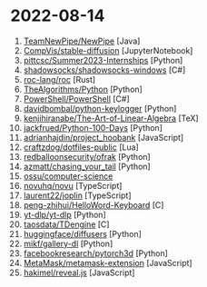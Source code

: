 # 2022-08-14

1. [TeamNewPipe/NewPipe](https://github.com/TeamNewPipe/NewPipe "A libre lightweight streaming front-end for Android.") [Java]
2. [CompVis/stable-diffusion](https://github.com/CompVis/stable-diffusion "") [JupyterNotebook]
3. [pittcsc/Summer2023-Internships](https://github.com/pittcsc/Summer2023-Internships "Collection of Summer 2023 tech internships!") [Python]
4. [shadowsocks/shadowsocks-windows](https://github.com/shadowsocks/shadowsocks-windows "A C# port of shadowsocks") [C#]
5. [roc-lang/roc](https://github.com/roc-lang/roc "Roc is a language for making delightful software.") [Rust]
6. [TheAlgorithms/Python](https://github.com/TheAlgorithms/Python "All Algorithms implemented in Python") [Python]
7. [PowerShell/PowerShell](https://github.com/PowerShell/PowerShell "PowerShell for every system!") [C#]
8. [davidbombal/python-keylogger](https://github.com/davidbombal/python-keylogger "") [Python]
9. [kenjihiranabe/The-Art-of-Linear-Algebra](https://github.com/kenjihiranabe/The-Art-of-Linear-Algebra "Graphic notes on Gilbert Strang's Linear Algebra for Everyone") [TeX]
10. [jackfrued/Python-100-Days](https://github.com/jackfrued/Python-100-Days "Python - 100天从新手到大师") [Python]
11. [adrianhajdin/project_hoobank](https://github.com/adrianhajdin/project_hoobank "Modern UI/UX website using React.js & Tailwind CSS") [JavaScript]
12. [craftzdog/dotfiles-public](https://github.com/craftzdog/dotfiles-public "My personal dotfiles") [Lua]
13. [redballoonsecurity/ofrak](https://github.com/redballoonsecurity/ofrak "OFRAK: unpack, modify, and repack binaries.") [Python]
14. [azmatt/chasing_your_tail](https://github.com/azmatt/chasing_your_tail "Tool for using wireless signals to see if you're being followed.") [Python]
15. [ossu/computer-science](https://github.com/ossu/computer-science "🎓 Path to a free self-taught education in Computer Science!") 
16. [novuhq/novu](https://github.com/novuhq/novu "🚀 The open-source notifications infrastructure. A fully-featured microservice to send SMS, E-mail, Slack and Push notifications. Embeddable notification center for React with real-time updates, content management, and much more...") [TypeScript]
17. [laurent22/joplin](https://github.com/laurent22/joplin "Joplin - an open source note taking and to-do application with synchronisation capabilities for Windows, macOS, Linux, Android and iOS.") [TypeScript]
18. [peng-zhihui/HelloWord-Keyboard](https://github.com/peng-zhihui/HelloWord-Keyboard "") [C]
19. [yt-dlp/yt-dlp](https://github.com/yt-dlp/yt-dlp "A youtube-dl fork with additional features and fixes") [Python]
20. [taosdata/TDengine](https://github.com/taosdata/TDengine "An open-source time-series database with high-performance, scalability and SQL support. It can be widely used in IoT, Connected Vehicles, DevOps, Energy, Finance and other fields.") [C]
21. [huggingface/diffusers](https://github.com/huggingface/diffusers "🤗 Diffusers: State-of-the-art diffusion models for image and audio generation in PyTorch") [Python]
22. [mikf/gallery-dl](https://github.com/mikf/gallery-dl "Command-line program to download image galleries and collections from several image hosting sites") [Python]
23. [facebookresearch/pytorch3d](https://github.com/facebookresearch/pytorch3d "PyTorch3D is FAIR's library of reusable components for deep learning with 3D data") [Python]
24. [MetaMask/metamask-extension](https://github.com/MetaMask/metamask-extension "🌐 🔌 The MetaMask browser extension enables browsing Ethereum blockchain enabled websites") [JavaScript]
25. [hakimel/reveal.js](https://github.com/hakimel/reveal.js "The HTML Presentation Framework") [JavaScript]
